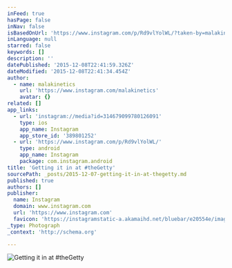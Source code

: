 ```yaml
---
inFeed: true
hasPage: false
inNav: false
isBasedOnUrl: 'https://www.instagram.com/p/Rd9vlYolWL/?taken-by=malakinetics'
inLanguage: null
starred: false
keywords: []
description: ''
datePublished: '2015-12-08T22:41:59.326Z'
dateModified: '2015-12-08T22:41:34.454Z'
author:
  - name: malakinetics
    url: 'https://www.instagram.com/malakinetics'
    avatar: {}
related: []
app_links:
  - url: 'instagram://media?id=314679099780126091'
    type: ios
    app_name: Instagram
    app_store_id: '389801252'
  - url: 'https://www.instagram.com/p/Rd9vlYolWL/'
    type: android
    app_name: Instagram
    package: com.instagram.android
title: 'Getting it in at #theGetty'
sourcePath: _posts/2015-12-07-getting-it-in-at-thegetty.md
published: true
authors: []
publisher:
  name: Instagram
  domain: www.instagram.com
  url: 'https://www.instagram.com'
  favicon: 'https://instagramstatic-a.akamaihd.net/bluebar/e20554e/images/ico/favicon.ico'
_type: Photograph
_context: 'http://schema.org'

---
```

![Getting it in at #theGetty](https://s3-us-west-2.amazonaws.com/the-grid-img/p/4bb374d1a37b15abae46ba85ed92d82ae5070f2e.jpg)